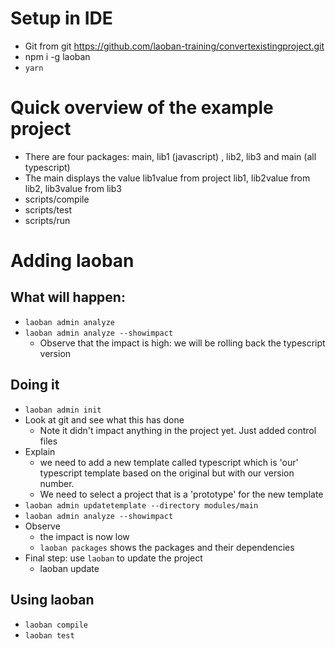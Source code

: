
# Setup in IDE

* Git from git https://github.com/laoban-training/convertexistingproject.git
* npm i -g laoban
* `yarn`


# Quick overview of the example project

* There are four packages: main, lib1 (javascript) , lib2, lib3 and main (all typescript)
* The main displays the value lib1value from project lib1, lib2value from lib2, lib3value from lib3
* scripts/compile
* scripts/test
* scripts/run

# Adding laoban

## What will happen:

* `laoban admin analyze`
* `laoban admin analyze --showimpact`
  * Observe that the impact is high: we will be rolling back the typescript version

## Doing it

* `laoban admin init`
* Look at git and see what this has done
  * Note it didn't impact anything in the project yet. Just added control files
* Explain 
  * we need to add a new template called typescript which is 'our' typescript template based on the original but
  with our version number.
  * We need to select a project that is a 'prototype' for the new template
* `laoban admin updatetemplate --directory modules/main`
* `laoban admin analyze --showimpact`
* Observe
  * the impact is now low
  * `laoban packages` shows the packages and their dependencies
* Final step: use `laoban` to update the project
  * laoban update

## Using laoban

* `laoban compile`
* `laoban test`
 

